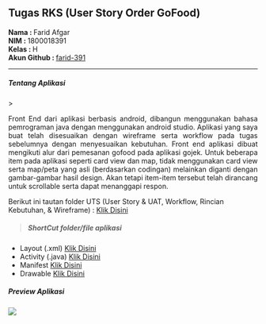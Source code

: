 ## Tugas RKS (User Story Order GoFood)

<b>Nama   : </b> Farid Afgar<br/>
<b>NIM    : </b> 1800018391<br/>
<b>Kelas  : </b> H<br/>
<b>Akun Github : </b><a href="https://github.com/farid-391">farid-391</a>

---

<h5>Tentang Aplikasi</h5>
> <p align="justify">Front End dari aplikasi berbasis android, dibangun menggunakan bahasa pemrograman java dengan menggunakan android studio. Aplikasi yang saya buat telah disesuaikan dengan wireframe serta workflow pada tugas sebelumnya dengan menyesuaikan kebutuhan. Front end aplikasi dibuat mengikuti alur dari pemesanan gofood pada aplikasi gojek. Untuk beberapa item pada aplikasi seperti card view dan map, tidak menggunakan card view serta map/peta yang asli (berdasarkan codingan) melainkan diganti dengan gambar-gambar hasil design. Akan tetapi item-item tersebut telah dirancang untuk scrollable serta dapat menanggapi respon.</p>

<p>Berikut ini tautan folder UTS (User Story & UAT, Workflow, Rincian Kebutuhan, & Wireframe) : <a href="https://drive.google.com/drive/folders/1-zi1L2EY7ORJDgWx984ciaVXGFUOmi1c?usp=sharing">Klik Disini</a></p>

> <h5>ShortCut folder/file aplikasi</h5>
- Layout (.xml) <a href="https://github.com/farid-391/RKSAplikasi391/tree/master/app/src/main/res/layout">Klik Disini</a>
- Activity (.java) <a href="https://github.com/farid-391/RKSAplikasi391/tree/master/app/src/main/java/com/example/rksaplikasi391">Klik Disini</a>
- Manifest        <a href="https://github.com/farid-391/RKSAplikasi391/blob/master/app/src/main/AndroidManifest.xml">Klik Disini</a>
- Drawable    <a href="https://github.com/farid-391/RKSAplikasi391/tree/master/app/src/main/res/drawable-v24">Klik Disini</a> 
     
<h5>Preview Aplikasi</h5>
<IMG SRC="20210201_122301[1].gif">


